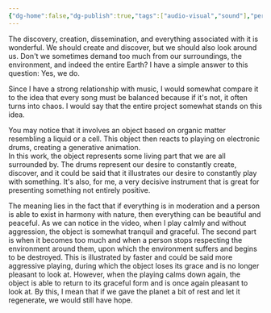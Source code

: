 ```yaml
---
{"dg-home":false,"dg-publish":true,"tags":["audio-visual","sound"],"permalink":"/audio-visual/beat-of-anthropocene/","dgPassFrontmatter":true}
---
```


The discovery, creation, dissemination, and everything associated with it is wonderful. We should create and discover, but we should also look around us. Don't we sometimes demand too much from our surroundings, the environment, and indeed the entire Earth? I have  a simple answer to this question: Yes, we do.  

Since I have a strong relationship with music, I would somewhat compare it to the idea that every song must be balanced because  if it's not, it often turns into chaos. I would say that the entire project somewhat stands on this idea.  

You may notice that it involves an object based on organic matter resembling a liquid or a cell. This object then reacts to playing on electronic drums, creating a generative animation.  
In this work, the object represents some living part that we are all surrounded by. The drums represent our desire to constantly create, discover, and it could be said that it illustrates our desire to constantly play with something. It's also, for me, a very decisive instrument that is great for presenting something not entirely positive.  

The meaning lies in the fact that if everything is in moderation and  a person is able to exist in harmony with nature, then everything can be beautiful and peaceful. As we can notice in the video, when I play calmly and without aggression, the object is somewhat tranquil and graceful. The second part is when it becomes too much and when  a person stops respecting the environment around them, upon which the environment suffers and begins to be destroyed. This is illustrated by faster and could be said more aggressive playing, during which the object loses its grace and is no longer pleasant to look at. However, when the playing calms down again, the object is able to return to its graceful form and is once again pleasant to look at. By this, I mean that if we gave the planet a bit of rest and let it regenerate, we would still have hope.